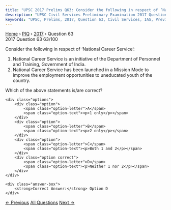 ```yaml
---
title: "UPSC 2017 Prelims Q63: Consider the following in respect of ‘National Career Servic..."
description: "UPSC Civil Services Preliminary Examination 2017 Question 63 with options and answer"
keywords: "UPSC, Prelims, 2017, Question 63, Civil Services, IAS, Previous Year Questions"
---
```


<nav class="breadcrumb">
    <a href="../../">Home</a>
    <span>›</span>
    <a href="../">PIQ</a>
    <span>›</span>
    <a href="./">2017</a>
    <span>›</span>
    <span>Question 63</span>
</nav>

<div class="question-header">
    <div class="question-meta">
        <span class="year-badge">2017</span>
        <span class="question-number">Question 63</span>
        <span class="progress">63/100</span>
    </div>
    <div class="progress-bar">
        <div class="progress-fill" style="width: 63.0%"></div>
    </div>
</div>

<div class="question-content">
    <div class="question-text">
        <p>Consider the following in respect of ‘National Career Service’:</p>
<ol>
<li>National Career Service is an initiative of the Department of Personnel and Training, Government of India.</li>
<li>National Career Service has been launched in a Mission Mode to improve the employment opportunities to uneducated youth of the country.</li>
</ol>
<p>Which of the above statements is/are correct?</p>
    </div>
    
    <div class="options">
        <div class="option">
            <span class="option-letter">A</span>
            <span class="option-text"><p>1 only</p></span>
        </div>
        <div class="option">
            <span class="option-letter">B</span>
            <span class="option-text"><p>2 only</p></span>
        </div>
        <div class="option">
            <span class="option-letter">C</span>
            <span class="option-text"><p>Both 1 and 2</p></span>
        </div>
        <div class="option correct">
            <span class="option-letter">D</span>
            <span class="option-text"><p>Neither 1 nor 2</p></span>
        </div>
    </div>

    <div class="answer-box">
        <strong>Correct Answer:</strong> Option D
    </div>
</div>

<div class="question-nav">
    <a href="../q062-in-the-context-of-indian-history-the-principle-of/" class="nav-btn prev">← Previous</a>
    <a href="../" class="nav-btn center">All Questions</a>
    <a href="../q064-which-of-the-following-statements-best-describes-t/" class="nav-btn next">Next →</a>
</div>
